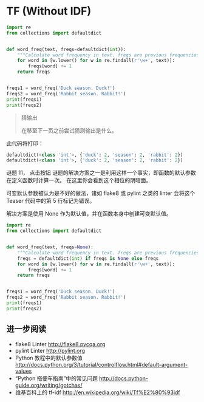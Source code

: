 # TF (Without IDF)

```python
import re
from collections import defaultdict


def word_freq(text, freqs=defaultdict(int)):
    """Calculate word frequency in text. freqs are previous frequencies"""
    for word in [w.lower() for w in re.findall(r'\w+', text)]:
        freqs[word] += 1
    return freqs


freqs1 = word_freq('Duck season. Duck!')
freqs2 = word_freq('Rabbit season. Rabbit!')
print(freqs1)
print(freqs2)
```

> 猜输出
>
> 在移至下一页之前尝试猜测输出是什么。

此代码将打印：

```python
defaultdict(<class 'int'>, {'duck': 2, 'season': 2, 'rabbit': 2})
defaultdict(<class 'int'>, {'duck': 2, 'season': 2, 'rabbit': 2})
```

谜题 11， 点击按钮 谜题的解决方案之一是利用这样一个事实，即函数的默认参数在定义函数时计算一次。 在这里你会看到这个相位的阴暗面。

可变默认参数被认为是不好的做法，诸如 flake8 或 pylint 之类的 linter 会将这个 Teaser 代码中的第 5 行标记为错误。

解决方案是使用 None 作为默认值，并在函数本身中创建可变默认值。

```python
import re
from collections import defaultdict


def word_freq(text, freqs=None):
    """Calculate word frequency in text. freqs are previous frequencies"""
    freqs = defaultdict(int) if freqs is None else freqs
    for word in [w.lower() for w in re.findall(r'\w+', text)]:
        freqs[word] += 1
    return freqs


freqs1 = word_freq('Duck season. Duck!')
freqs2 = word_freq('Rabbit season. Rabbit!')
print(freqs1)
print(freqs2)
```

## 进一步阅读

- flake8 Linter
    http://flake8.pycqa.org
- pylint Linter
    http://pylint.org
- Python 教程中的默认参数值
    http://docs.python.org/3/tutorial/controlflow.html#default-argument-values
- “Python 搭便车指南”中的常见问题
    http://docs.python-guide.org/writing/gotchas/
- 维基百科上的 tf-idf
    http://en.wikipedia.org/wiki/Tf%E2%80%93idf